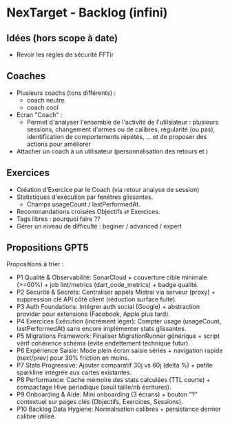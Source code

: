 # NexTarget - Backlog (infini)

## Idées (hors scope à date)

- Revoir les règles de sécurité FFTir

## Coaches
- Plusieurs coachs (tons différents) : 
    - coach neutre
    - coach cool
- Ecran "Coach" :
    - Permet d'analyser l'ensemble de l'activité de l'utilsiateur : plusieurs sessions, changement d'armes ou de calibres, régularité (ou pas), identification de comportements répétés, ... et de proposer des actions pour améliorer
- Attacher un coach à un utilisateur (personnalisation des retours et )

## Exercices
- Création d'Exercice par le Coach (via retour analyse de session)
- Statistiques d'exécution par fenêtres glissantes.
    - Champs usageCount / lastPerformedAt.
- Recommandations croisées Objectifs ⇄ Exercices.
- Tags libres : pourquoi faire ??
- Gérer un niveau de difficulté : beginer / advanced / expert

## Propositions GPT5

Propositions à trier :
- P1 Qualité & Observabilité: SonarCloud + couverture cible minimale (>=60%) + job lint/metrics (dart_code_metrics) + badge qualité.
- P2 Sécurité & Secrets: Centraliser appels Mistral via serveur (proxy) + suppression clé API côté client (réduction surface fuite).
- P3 Auth Foundations: Intégrer auth social (Google) + abstraction provider pour extensions (Facebook, Apple plus tard).
- P4 Exercices Exécution (incrément léger): Compter usage (usageCount, lastPerformedAt) sans encore implémenter stats glissantes.
- P5 Migrations Framework: Finaliser MigrationRunner générique + script vérif cohérence schéma (évite endettement technique futur).
- P6 Expérience Saisie: Mode plein écran saisie séries + navigation rapide (next/prev) pour 30% friction en moins.
- P7 Stats Progressive: Ajouter comparatif 30j vs 60j (delta %) + petite sparkline intégrée aux cartes existantes.
- P8 Performance: Cache mémoire des stats calculées (TTL courte) + compactage Hive périodique (seuil taille/nb écritures).
- P9 Onboarding & Aide: Mini onboarding (3 écrans) + bouton “?” contextuel sur pages clés (Objectifs, Exercices, Sessions).
- P10 Backlog Data Hygiene: Normalisation calibres + persistance dernier calibre utilisé.